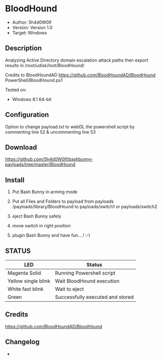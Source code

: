 # BloodHound
* Author: 5h4d0W0lf
* Version: Version 1.0
* Target: Windows

## Description

Analyzing Active Directory domain escalation attack paths then export results in /root/udisk/loot/BloodHound/

Credits to BloodHoundAD
https://github.com/BloodHoundAD/BloodHound PowerShell/BloodHound.ps1

Tested on:
+ Windows 8.1 64-bit


## Configuration

Option to change payload.txt to webDL the powershell script by commenting line 52 & uncommenting line 53


## Download

https://github.com/5h4d0W0lf/bashbunny-payloads/tree/master/BloodHound


## Install

1. Put Bash Bunny in arming mode

2. Put all Files and Folders to payload from payloads /payloads/library/BloodHound to payloads/switch1 or payloads/switch2

3. eject Bash Bunny safely 

4. move switch in right position

5. plugin Bash Bunny and have fun....! :-)


## STATUS

| LED                 | Status                                       |
| ------------------- | -------------------------------------------- |
| Magenta Solid       | Running Powershell script                    |
| Yellow single blink | Wait BloodHound execution                    |
| White fast blink    | Wait to eject                                |
| Green               | Successfully executed and stored             |


## Credits

https://github.com/BloodHoundAD/BloodHound


## Changelog

- 
